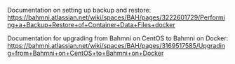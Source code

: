 Documentation on setting up backup and restore: https://bahmni.atlassian.net/wiki/spaces/BAH/pages/3222601729/Performing+a+Backup+Restore+of+Container+Data+Files+docker

Documentation for upgrading from Bahmni on CentOS to Bahmni on Docker: https://bahmni.atlassian.net/wiki/spaces/BAH/pages/3169517585/Upgrading+from+Bahmni+on+CentOS+to+Bahmni+on+Docker